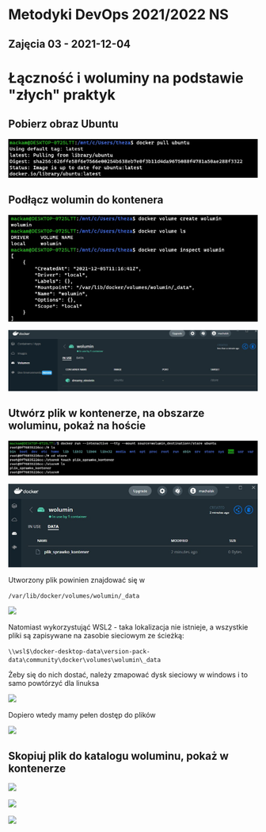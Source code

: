 # Metodyki DevOps 2021/2022 NS
Zajęcia 03 - 2021-12-04
---
# Łączność i woluminy na podstawie "złych" praktyk
## Pobierz obraz Ubuntu
![](img_03/01.jpg)

## Podłącz wolumin do kontenera

![](img_03/02.jpg)

![](img_03/03.jpg)

## Utwórz plik w kontenerze, na obszarze woluminu, pokaż na hoście

![](img_03/04.jpg)

![](img_03/05.jpg)

Utworzony plik powinien znajdować się w 

```/var/lib/docker/volumes/wolumin/_data```

![](img_03/06.jpg)

Natomiast wykorzystująć WSL2 - taka lokalizacja nie istnieje, a wszystkie pliki są zapisywane na zasobie sieciowym ze ścieżką:

```\\wsl$\docker-desktop-data\version-pack-data\community\docker\volumes\wolumin\_data```

Żeby się do nich dostać, należy zmapować dysk sieciowy w windows i to samo powtórzyć dla linuksa

![](img_03/07.jpg)

Dopiero wtedy mamy pełen dostęp do plików

![](img_03/08.jpg)

## Skopiuj plik do katalogu woluminu, pokaż w kontenerze

![](img_03/09.jpg)

![](img_03/10.jpg)

![](img_03/11.jpg)
